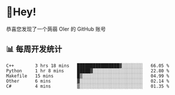 # 👋Hey!
恭喜您发现了一个蒟蒻 OIer 的 GitHub 账号

## 📊 每周开发统计
<!--START_SECTION:waka-->
```text
C++        3 hrs 18 mins   ████████████████▓░░░░░░░░   66.05 % 
Python     1 hr 8 mins     █████▓░░░░░░░░░░░░░░░░░░░   22.80 % 
Makefile   15 mins         █▒░░░░░░░░░░░░░░░░░░░░░░░   04.99 % 
Other      6 mins          ▓░░░░░░░░░░░░░░░░░░░░░░░░   02.14 % 
C#         4 mins          ▒░░░░░░░░░░░░░░░░░░░░░░░░   01.35 % 
```
<!--END_SECTION:waka-->
